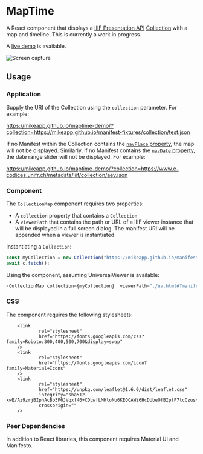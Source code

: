 # MapTime

A React component that displays a [IIIF Presentation API](https://iiif.io/api/presentation/3.0/) [Collection](https://iiif.io/api/presentation/3.0/#51-collection) with a map and timeline. This is currently a work in progress.

A [live demo](https://mikeapp.github.io/maptime-demo/?collection=https://mikeapp.github.io/manifest-fixtures/collection/test.json) is available.

![Screen capture](https://mikeapp.github.io/manifest-fixtures/images/maptimev0-1-0.png)

## Usage

### Application

Supply the URI of the Collection using the `collection` parameter.  For example:

https://mikeapp.github.io/maptime-demo/?collection=https://mikeapp.github.io/manifest-fixtures/collection/test.json

If no Manifest within the Collection contains the [`navPlace` property](https://iiif.io/api/extension/navplace/), the map will not be displayed.
Similarly, if no Manifest contains the [`navDate` property](https://iiif.io/api/presentation/3.0/#navdate), the date range slider will not be displayed. For example:

https://mikeapp.github.io/maptime-demo/?collection=https://www.e-codices.unifr.ch/metadata/iiif/collection/aev.json

### Component

The `CollectionMap` component requires two properties:
- A `collection` property that contains a `Collection` 
- A `viewerPath` that contains the path or URL of a IIIF viewer instance that will be displayed in a full screen dialog. The manifest URI will be appended when a viewer is instantiated.

Instantiating a `Collection`:
```javascript
const myCollection = new Collection("https://mikeapp.github.io/manifest-fixtures/collection/test.json");
await c.fetch();
```
Using the component, assuming UniversalViewer is available:
```javascript
<CollectionMap collection={myCollection}  viewerPath="./uv.html#?manifest=" />
```

### CSS

The component requires the following stylesheets:
```
    <link
            rel="stylesheet"
            href="https://fonts.googleapis.com/css?family=Roboto:300,400,500,700&display=swap"
    />
    <link
            rel="stylesheet"
            href="https://fonts.googleapis.com/icon?family=Material+Icons"
    />
    <link
            rel="stylesheet"
            href="https://unpkg.com/leaflet@1.6.0/dist/leaflet.css"
            integrity="sha512-xwE/Az9zrjBIphAcBb3F6JVqxf46+CDLwfLMHloNu6KEQCAWi6HcDUbeOfBIptF7tcCzusKFjFw2yuvEpDL9wQ=="
            crossorigin=""
    />
```

### Peer Dependencies
In addition to React libraries, this component requires Material UI and Manifesto.
